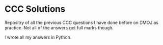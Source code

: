 # CCC Solutions
Repositry of all the previous CCC questions I have done before on DMOJ as practice. Not all of the answers get full marks though.

I wrote all my answers in Python.
